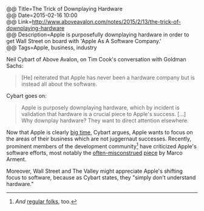 @@ Title=The Trick of Downplaying Hardware  
@@ Date=2015-02-16 10:00  
@@ Link=http://www.aboveavalon.com/notes/2015/2/13/the-trick-of-downplaying-hardware  
@@ Description=Apple is purposefully downplaying hardware in order to get Wall Street on board with 'Apple As A Software Company.'  
@@ Tags=Apple, business, industry  

Neil Cybart of Above Avalon, on Tim Cook's conversation with Goldman Sachs:
>[He] reiterated that Apple has never been a hardware company but is instead all about the software.

Cybart goes on:
>Apple is purposely downplaying hardware, which by incident is validation that hardware is a crucial piece to Apple's success. [...] Why downplay hardware? They want to direct attention elsewhere. 

Now that Apple is clearly [big time](http://www.businessinsider.com/apple-q1-earnings-2015-1?op=1), Cybart argues, Apple wants to focus on the areas of their business which are not juggernaut successes. Recently, prominent members of the development community[^an] have criticized Apple's software efforts, most notably the [often-misconstrued](http://www.marco.org/2015/01/05/popular-for-a-day) [piece](http://www.marco.org/2015/01/04/apple-lost-functional-high-ground) by Marco Arment. 

Moreover, Wall Street and The Valley might appreciate Apple's shifting focus to software, because as Cybart states, they "simply don't understand hardware." 

[^an]: *And* [regular folks](http://www.marco.org/2015/01/05/popular-for-a-day), too. 